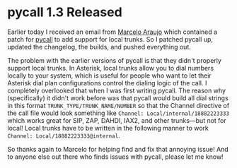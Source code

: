 # pycall 1.3 Released


Earlier today I received an email from [Marcelo Araujo][marcelo-araujo] which
contained a patch for [pycall][pycall] to add support for local trunks. So I
patched pycall up, updated the changelog, the builds, and pushed everything out.

The problem with the earlier versions of pycall is that they didn't properly
support local trunks. In Asterisk, local trunks allow you to dial numbers
locally to your system, which is useful for people who want to let their
Asterisk dial plan configurations control the dialing logic of the call. I
completely overlooked that when I was first writing pycall. The reason why
(specifically) it didn't work before was that pycall would build all dial
strings in this format `TRUNK_TYPE/TRUNK_NAME/NUMBER` so that the Channel
directive of the call file would look something like `Channel:
Local/internal/18882223333` which works great for SIP, ZAP, DAHDI, IAX2, and
other trunks—but not for local! Local trunks have to be written in the following
manner to work `Channel: Local/18882223333@internal`.

So thanks again to Marcelo for helping find and fix that annoying issue! And to
anyone else out there who finds issues with pycall, please let me know!


[marcelo-araujo]: mailto:marcelo@midivts.org "Marcelo Araujo"
[pycall]: http://pycall.org/ "Pycall"
